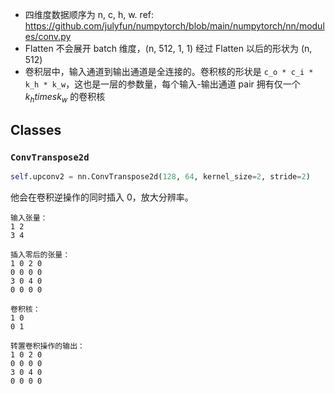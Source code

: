 - 四维度数据顺序为 n, c, h, w. ref: https://github.com/julyfun/numpytorch/blob/main/numpytorch/nn/modules/conv.py
- Flatten 不会展开 batch 维度，(n, 512, 1, 1) 经过 Flatten 以后的形状为 (n, 512)
- 卷积层中，输入通道到输出通道是全连接的。卷积核的形状是 `c_o * c_i * k_h * k_w`，这也是一层的参数量，每个输入-输出通道 pair 拥有仅一个 $k_h times k_w$ 的卷积核

## Classes

### `ConvTranspose2d`

```py
self.upconv2 = nn.ConvTranspose2d(128, 64, kernel_size=2, stride=2)
```

他会在卷积逆操作的同时插入 0，放大分辨率。

```
输入张量：
1 2
3 4

插入零后的张量：
1 0 2 0
0 0 0 0
3 0 4 0
0 0 0 0

卷积核：
1 0
0 1

转置卷积操作的输出：
1 0 2 0
0 0 0 0
3 0 4 0
0 0 0 0
```